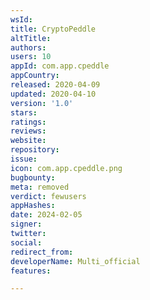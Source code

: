 ```yaml
---
wsId: 
title: CryptoPeddle
altTitle: 
authors: 
users: 10
appId: com.app.cpeddle
appCountry: 
released: 2020-04-09
updated: 2020-04-10
version: '1.0'
stars: 
ratings: 
reviews: 
website: 
repository: 
issue: 
icon: com.app.cpeddle.png
bugbounty: 
meta: removed
verdict: fewusers
appHashes: 
date: 2024-02-05
signer: 
twitter: 
social: 
redirect_from: 
developerName: Multi_official
features: 

---
```


